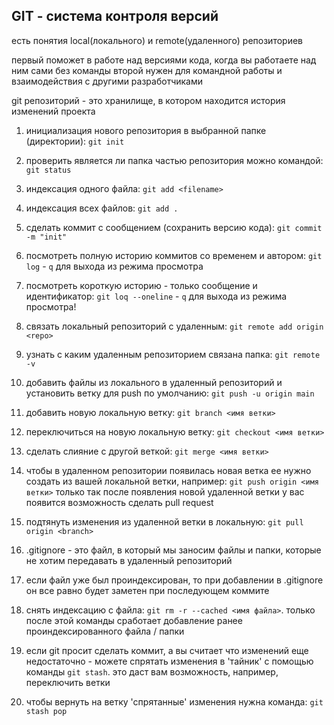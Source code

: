 ## GIT - система контроля версий

есть понятия local(локального) и remote(удаленного) репозиториев

первый поможет в работе над версиями кода, когда вы работаете над ним сами без команды
второй нужен для командной работы и взаимодействия с другими разработчиками

git репозиторий - это хранилище, в котором находится история изменений проекта




1. инициализация нового репозитория в выбранной папке (директории): `git init`

2. проверить является ли папка частью репозитория можно командой: `git status`

3. индексация одного файла: `git add <filename>`

4. индексация всех файлов: `git add .`

5. сделать коммит с сообщением (сохранить версию кода): `git commit -m "init"`

6. посмотреть полную историю коммитов со временем и автором: `git log` - `q` для выхода из режима просмотра

7. посмотреть короткую историю - только сообщение и идентификатор: `git loq --oneline` - `q` для выхода из режима просмотра!

8. связать локальный репозиторий с удаленным: `git remote add origin <repo>`

9. узнать с каким удаленным репозиторием связана папка: `git remote -v`

10.  добавить файлы из локального в удаленный репозиторий и установить ветку для push по умолчанию: `git push -u origin main`

11.  добавить новую локальную ветку: `git branch <имя ветки>`

12.  переключиться на новую локальную ветку: `git checkout <имя ветки>`

13. сделать слияние с другой веткой: `git merge <имя ветки>`

14. чтобы в удаленном репозитории появилась новая ветка ее нужно создать из вашей локальной ветки, например: `git push origin <имя ветки>` только так после появления новой удаленной ветки у вас появится возможность сделать pull request

15. подтянуть изменения из удаленной ветки в локальную: `git pull origin <branch>`

16. .gitignore - это файл, в который мы заносим файлы и папки, которые не хотим передавать в удаленный репозиторий

17. если файл уже был проиндексирован, то при добавлении в .gitignore он все равно будет заметен при последующем коммите

18. снять индексацию с файла: `git rm -r --cached <имя файла>`. только после этой команды сработает добавление ранее проиндексированного файла / папки

19. если git просит сделать коммит, а вы считает что изменений еще недостаточно - можете спрятать изменения в 'тайник' с помощью команды `git stash`. это даст вам возможность, например, переключить ветки

20. чтобы вернуть на ветку 'спрятанные' изменения нужна команда: `git stash pop`
